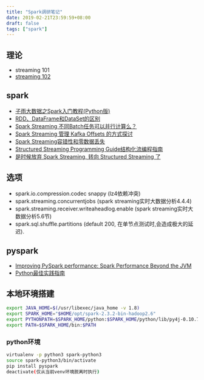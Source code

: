 ```yaml
---
title: "Spark调研笔记"
date: 2019-02-21T23:59:59+08:00
draft: false
tags: ["spark"]
---
```



## 理论

- streaming 101
- [streaming 102](http://limuzhi.com/2017/04/09/%E6%B5%81%E5%BC%8F%E8%B6%85%E8%B6%8A%E6%89%B9%E9%87%8F-Streaming%20102%E7%BF%BB%E8%AF%91/)

## spark

- [子雨大数据之Spark入门教程(Python版)](http://dblab.xmu.edu.cn/blog/1709-2/)
- [RDD、DataFrame和DataSet的区别](https://www.jianshu.com/p/c0181667daa0)
- [Spark Streaming 不同Batch任务可以并行计算么？](https://www.jianshu.com/p/ab3810a4de97)
- [Spark Streaming 管理 Kafka Offsets 的方式探讨](https://www.jianshu.com/p/ef3f15cf400d)
- [Spark Streaming容错性和零数据丢失](https://zhuanlan.zhihu.com/p/26297594)
- [Structured Streaming Programming Guide结构化流编程指南](https://www.cnblogs.com/swordfall/p/8435987.html)
- [是时候放弃 Spark Streaming, 转向 Structured Streaming 了](https://zhuanlan.zhihu.com/p/51883927)

## 选项

- spark.io.compression.codec snappy (lz4依赖冲突)
- spark.streaming.concurrentjobs (spark streaming实时大数据分析4.4.4)
- spark.streaming.receiver.writeaheadlog.enable (spark streaming实时大数据分析5.6节)
- spark.sql.shuffle.partitions (default 200, 在单节点测试时,会造成极大的延迟).

## pyspark

- [Improving PySpark performance: Spark Performance Beyond the JVM](http://bit.ly/2bx89bn)
- [Python最佳实践指南](https://pythonguidecn.readthedocs.io/zh/latest/)

## 本地环境搭建

```sh
export JAVA_HOME=$(/usr/libexec/java_home -v 1.8)
export SPARK_HOME="$HOME/opt/spark-2.3.2-bin-hadoop2.6"
export PYTHONPATH=$SPARK_HOME/python:$SPARK_HOME/python/lib/py4j-0.10.7-src.zip:$PYTHONPATH
export PATH=$SPARK_HOME/bin:$PATH
```

### python环境

```sh
virtualenv -p python3 spark-python3
source spark-python3/bin/activate
pip install pyspark
deactivate(仅从当前venv环境脱离时执行)
```
